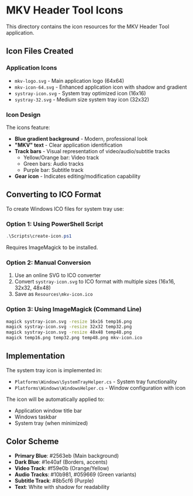 # MKV Header Tool Icons

This directory contains the icon resources for the MKV Header Tool application.

## Icon Files Created

### Application Icons
- `mkv-logo.svg` - Main application logo (64x64)
- `mkv-icon-64.svg` - Enhanced application icon with shadow and gradient
- `systray-icon.svg` - System tray optimized icon (16x16)
- `systray-32.svg` - Medium size system tray icon (32x32)

### Icon Design
The icons feature:
- **Blue gradient background** - Modern, professional look
- **"MKV" text** - Clear application identification
- **Track bars** - Visual representation of video/audio/subtitle tracks
  - Yellow/Orange bar: Video track
  - Green bars: Audio tracks
  - Purple bar: Subtitle track
- **Gear icon** - Indicates editing/modification capability

## Converting to ICO Format

To create Windows ICO files for system tray use:

### Option 1: Using PowerShell Script
```powershell
.\Scripts\create-icon.ps1
```
Requires ImageMagick to be installed.

### Option 2: Manual Conversion
1. Use an online SVG to ICO converter
2. Convert `systray-icon.svg` to ICO format with multiple sizes (16x16, 32x32, 48x48)
3. Save as `Resources\mkv-icon.ico`

### Option 3: Using ImageMagick (Command Line)
```bash
magick systray-icon.svg -resize 16x16 temp16.png
magick systray-icon.svg -resize 32x32 temp32.png
magick systray-icon.svg -resize 48x48 temp48.png
magick temp16.png temp32.png temp48.png mkv-icon.ico
```

## Implementation

The system tray icon is implemented in:
- `Platforms\Windows\SystemTrayHelper.cs` - System tray functionality
- `Platforms\Windows\WindowsHelper.cs` - Window configuration with icon

The icon will be automatically applied to:
- Application window title bar
- Windows taskbar
- System tray (when minimized)

## Color Scheme

- **Primary Blue**: #2563eb (Main background)
- **Dark Blue**: #1e40af (Borders, accents)
- **Video Track**: #f59e0b (Orange/Yellow)
- **Audio Tracks**: #10b981, #059669 (Green variants)
- **Subtitle Track**: #8b5cf6 (Purple)
- **Text**: White with shadow for readability